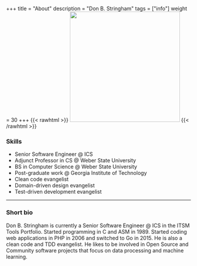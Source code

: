 +++
title = "About"
description = "Don B. Stringham"
tags = ["info"]
weight = 30
+++
{{< rawhtml >}}
    <img src="/images/workstation.jpg" width="300" />
{{< /rawhtml >}}

### Skills

* Senior Software Engineer @ ICS
* Adjunct Professor in CS @ Weber State University
* BS in Computer Science @ Weber State University
* Post-graduate work @ Georgia Institute of Technology
* Clean code evangelist
* Domain-driven design evangelist
* Test-driven development evangelist

---

### Short bio

Don B. Stringham is currently a Senior Software Engineer @ ICS in the ITSM Tools Portfolio.  Started programming in C and ASM in 1989.  Started coding web applications in PHP in 2006 and switched to Go in 2015.  He is also a clean code and TDD evangelist.  He likes to be involved in Open Source and Community software projects that focus on data processing and machine learning.
